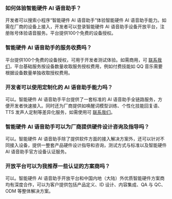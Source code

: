 ### 如何体验智能硬件 AI 语音助手？
开发者可以搜索小程序“智能硬件 AI 语音助手”体验智能硬件 AI 语音助手能力。如需在厂商的设备上接入，开发者可以登录智能硬件 AI 语音助手设备开放平台，注册账号体验语音服务。平台提供100个免费的设备授权。

### 智能硬件 AI 语音助手的服务收费吗？
平台提供100个免费的设备授权，可用于开发者测试体验。如需商用，可 [联系我们](https://cloud.tencent.com/about/connect)，平台基础服务按设备数量收取服务授权费用，例如付费技能如 QQ 音乐需要根据设备数量单独收取授权费用。

### 开发者可以使用定制化的 AI 语音助手能力吗？
可以。智能硬件 AI 语音助手平台提供了一套标准的 AI 语音助手全链路服务，方便开发者快速接入。同时还为厂商提供如唤醒词模型训练、个性化技能回复语、TTS 发声人定制等差异化服务，如需使用可 [联系我们](https://cloud.tencent.com/about/connect)。

### 智能硬件 AI 语音助手可以为厂商提供硬件设计咨询及指导吗？
可以。智能硬件 AI 语音助手除了提供软件方面的接入解决方案外，还可以针对不同接入设备，提供一整套产品硬件设计指导和咨询，测试方式与标准以及智能硬件 AI 语音助手官方设备认证服务。

### 开放平台可以为我推荐一些认证的方案商吗？
可以。智能硬件 AI 语音助手开放平台和中国内地（大陆）外优质智能硬件方案商均有深度合作，可以为客户提供包括产品定义、ID 设计、内容集成、QA 与 QC、ODM 等整体解决方案。  
